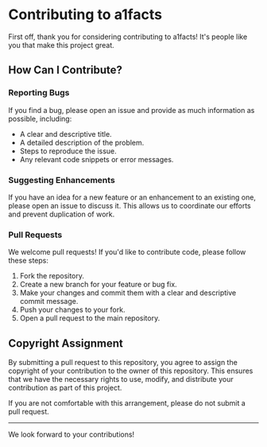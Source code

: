 # Contributing to a1facts

First off, thank you for considering contributing to a1facts! It's people like you that make this project great.

## How Can I Contribute?

### Reporting Bugs

If you find a bug, please open an issue and provide as much information as possible, including:

- A clear and descriptive title.
- A detailed description of the problem.
- Steps to reproduce the issue.
- Any relevant code snippets or error messages.

### Suggesting Enhancements

If you have an idea for a new feature or an enhancement to an existing one, please open an issue to discuss it. This allows us to coordinate our efforts and prevent duplication of work.

### Pull Requests

We welcome pull requests! If you'd like to contribute code, please follow these steps:

1. Fork the repository.
2. Create a new branch for your feature or bug fix.
3. Make your changes and commit them with a clear and descriptive commit message.
4. Push your changes to your fork.
5. Open a pull request to the main repository.

## Copyright Assignment

By submitting a pull request to this repository, you agree to assign the copyright of your contribution to the owner of this repository. This ensures that we have the necessary rights to use, modify, and distribute your contribution as part of this project.

If you are not comfortable with this arrangement, please do not submit a pull request.

---

We look forward to your contributions!
